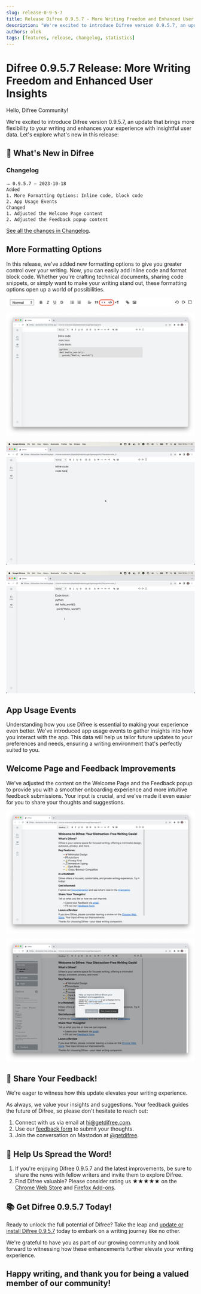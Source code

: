 ```yaml
---
slug: release-0-9-5-7
title: Release Difree 0.9.5.7 - More Writing Freedom and Enhanced User Insights
description: "We're excited to introduce Difree version 0.9.5.7, an update that brings more flexibility to your writing and enhances your experience with insightful user data. Let's explore what's new in this release."
authors: olek
tags: [features, release, changelog, statistics]
---
```


# Difree 0.9.5.7 Release: More Writing Freedom and Enhanced User Insights

Hello, Difree Community!

We're excited to introduce Difree version 0.9.5.7, an update that brings more flexibility to your writing and enhances your experience with insightful user data. Let's explore what's new in this release:
<!--truncate-->

## 🚀 What's New in Difree
### Changelog
    ⭢ 0.9.5.7 – 2023-10-18
    Added
    1. More Formatting Options: Inline code, block code
    2. App Usage Events
    Changed
    1. Adjusted the Welcome Page content
    2. Adjusted the Feedback popup content
[See all the changes in Changelog](https://www.getdifree.com/changelog/).

## More Formatting Options

In this release, we've added new formatting options to give you greater control over your writing. Now, you can easily add inline code and format block code. Whether you're crafting technical documents, sharing code snippets, or simply want to make your writing stand out, these formatting options open up a world of possibilities.

![Difree: inline code and block code - how-to](./2023-10-18-image2.png)

![Difree: inline code and block code - examples](./2023-10-18-image1.png)

![Difree: inline code and block code - how-to](./2023-10-18-gif2.gif)

![Difree: inline code and block code - how-to](./2023-10-18-gif1.gif)

## App Usage Events

Understanding how you use Difree is essential to making your experience even better. We've introduced app usage events to gather insights into how you interact with the app. This data will help us tailor future updates to your preferences and needs, ensuring a writing environment that's perfectly suited to you.

## Welcome Page and Feedback Improvements

We've adjusted the content on the Welcome Page and the Feedback popup to provide you with a smoother onboarding experience and more intuitive feedback submissions. Your input is crucial, and we've made it even easier for you to share your thoughts and suggestions.

![Difree: Welcome Page improvements](./2023-10-18-image3.png)

![Difree: Feedback Popup improvements](./2023-10-18-image4.png)

## 🎉 Share Your Feedback!

We're eager to witness how this update elevates your writing experience.

As always, we value your insights and suggestions. Your feedback guides the future of Difree, so please don't hesitate to reach out:

1. Connect with us via email at [hi@getdifree.com](mailto:hi@getdifree.com).
2. Use our [feedback form](https://i.getdifree.com/feedback) to submit your thoughts.
3. Join the conversation on Mastodon at [@getdifree](https://mastodon.world/@getdifree).

## 📣 Help Us Spread the Word!

1. If you're enjoying Difree 0.9.5.7 and the latest improvements, be sure to share the news with fellow writers and invite them to explore Difree.
2. Find Difree valuable? Please consider rating us ★★★★★ on the [Chrome Web Store](https://i.getdifree.com/review-chrome) and [Firefox Add-ons](https://i.getdifree.com/review-firefox).

## 📚 Get Difree 0.9.5.7 Today!

Ready to unlock the full potential of Difree? Take the leap and [update or install Difree 0.9.5.7](https://www.getdifree.com/download/) today to embark on a writing journey like no other.

We're grateful to have you as part of our growing community and look forward to witnessing how these enhancements further elevate your writing experience.

## Happy writing, and thank you for being a valued member of our community!

